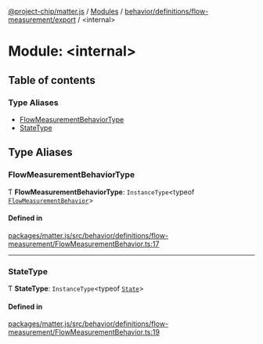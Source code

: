 [@project-chip/matter.js](../README.md) / [Modules](../modules.md) / [behavior/definitions/flow-measurement/export](behavior_definitions_flow_measurement_export.md) / \<internal\>

# Module: \<internal\>

## Table of contents

### Type Aliases

- [FlowMeasurementBehaviorType](behavior_definitions_flow_measurement_export._internal_.md#flowmeasurementbehaviortype)
- [StateType](behavior_definitions_flow_measurement_export._internal_.md#statetype)

## Type Aliases

### FlowMeasurementBehaviorType

Ƭ **FlowMeasurementBehaviorType**: `InstanceType`\<typeof [`FlowMeasurementBehavior`](behavior_definitions_flow_measurement_export.md#flowmeasurementbehavior)\>

#### Defined in

[packages/matter.js/src/behavior/definitions/flow-measurement/FlowMeasurementBehavior.ts:17](https://github.com/project-chip/matter.js/blob/6d3b6a5d957d88a9231d6ecab4bb41f8133112be/packages/matter.js/src/behavior/definitions/flow-measurement/FlowMeasurementBehavior.ts#L17)

___

### StateType

Ƭ **StateType**: `InstanceType`\<typeof [`State`](../classes/behavior_definitions_flow_measurement_export.FlowMeasurementServer.md#state-1)\>

#### Defined in

[packages/matter.js/src/behavior/definitions/flow-measurement/FlowMeasurementBehavior.ts:19](https://github.com/project-chip/matter.js/blob/6d3b6a5d957d88a9231d6ecab4bb41f8133112be/packages/matter.js/src/behavior/definitions/flow-measurement/FlowMeasurementBehavior.ts#L19)
